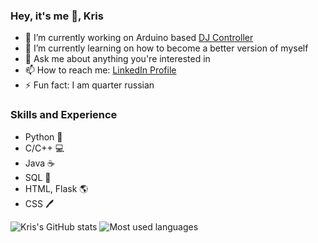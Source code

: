 ### Hey, it's me 👋, Kris

- 🔭 I’m currently working on Arduino based [DJ Controller](https://github.com/krispetrov/dj-controller)
- 🌱 I’m currently learning on how to become a better version of myself
- 💬 Ask me about anything you're interested in
- 📫 How to reach me: [LinkedIn Profile](https://www.linkedin.com/in/kris-petrov/)
- ⚡ Fun fact: I am quarter russian

### Skills and Experience
- Python 🐍
- C/C++ 💻
- Java ☕
- SQL 💾
- HTML, Flask 🌎
- CSS 🖊


![Kris's GitHub stats](https://github-readme-stats.vercel.app/api?username=krispetrov&show_icons=true&theme=dark)
![Most used languages](https://github-readme-stats.vercel.app/api/top-langs/?username=krispetrov&layout=compact&theme=dark)
